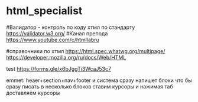 # html_specialist
#Валидатор - контроль по коду хтмл по стандарту
https://validator.w3.org/
#Канал препода
https://www.youtube.com/c/htmllabru

#справочники по хтмл
https://html.spec.whatwg.org/multipage/
https://developer.mozilla.org/ru/docs/Web/HTML

test
https://forms.gle/x6bJggTi3WcaJ53c7


emmet:
heaer+section+nav+footer и система сразу напишет блоки
что бы сразу писать в несколько блоков ставим курсоры и нажимая таб доставляем курсоры